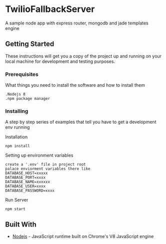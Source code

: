 # TwilioFallbackServer

A sample node app with express router, mongodb and jade templates engine

## Getting Started

These instructions will get you a copy of the project up and running on your local machine for development and testing purposes.

### Prerequisites

What things you need to install the software and how to install them

```
.Nodejs 8
.npm package manager
```

### Installing

A step by step series of examples that tell you have to get a development env running

Installation

```
npm install
```

Setting up environment variables

```
create a '.env' file in project root
palace enviorment variables there like
DATABASE_HOST=xxxxx
DATABASE_PORT=xxxx
DATABASE_NAME=xxxxxx
DATABASE_USER=xxxx
DATABASE_PASSWORD=xxxx
```

Run Server

```
npm start
```

## Built With

* [Nodejs](https://nodejs.org/) - JavaScript runtime built on Chrome's V8 JavaScript engine